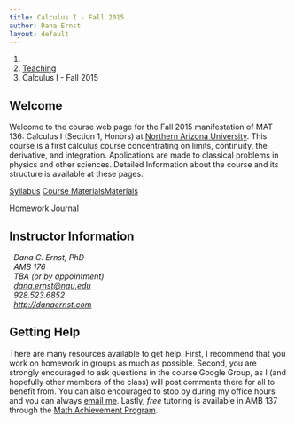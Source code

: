 ```yaml
---
title: Calculus I - Fall 2015
author: Dana Ernst
layout: default
---
```


<ol class="breadcrumb">
  <li><a href="/"><i class="fa fa-home"></i></a></li>
  <li><a href="/teaching/">Teaching</a></li>
  <li class="active">Calculus I - Fall 2015</li>
</ol>

## Welcome ##
Welcome to the course web page for the Fall 2015 manifestation of MAT 136: Calculus I (Section 1, Honors) at [Northern Arizona University](http://nau.edu). This course is a first calculus course concentrating on limits, continuity, the derivative, and integration. Applications are made to classical problems in physics and other sciences. Detailed Information about the course and its structure is available at these pages.

<div class="row">
<div class="col-xs-12">
<div class="btn-group btn-group-justified">
<a class="btn btn-default btn-success" href="{{site.baseurl}}/teaching/mat136f15/syllabus/">Syllabus</a>

<a class="btn btn-default btn-primary" href="{{site.baseurl}}/teaching/mat136f15/materials/">
<span class="hidden-xs">Course Materials</span><span class="visible-xs">Materials</span>
</a>

<a class="btn btn-default btn-warning" href="{{site.baseurl}}/teaching/mat136f15/homework/">Homework</a>
<a class="btn btn-default btn-info" href="{{site.baseurl}}/teaching/mat136f15/journal/">Journal</a>
</div>
</div>
</div>

## Instructor Information ##

<address>
<i class="fa fa-user fa-fw"></i>&nbsp; Dana C. Ernst, PhD<br />
<i class="fa fa-university fa-fw"></i>&nbsp; AMB 176<br />
<i class="fa fa-users fa-fw"></i>&nbsp; TBA (or by appointment)<br />
<i class="fa fa-envelope-o fa-fw"></i>&nbsp; <a href="mailto:dana.ernst@nau.edu">dana.ernst@nau.edu</a><br />
<i class="fa fa-phone fa-fw"></i>&nbsp; 928.523.6852<br />
<i class="fa fa-link fa-fw"></i>&nbsp; <a href="http://danaernst.com">http://danaernst.com</a>
</address>

## Getting Help ##
There are many resources available to get help.  First, I recommend that you work on homework in groups as much as possible.  Second, you are strongly encouraged to ask questions in the course Google Group, as I (and hopefully other members of the class) will post comments there for all to benefit from.  You can also encouraged to stop by during my office hours and you can always [email me](mailto:dana.ernst@nau.edu).  Lastly, *free* tutoring is available in AMB 137 through the [Math Achievement Program](http://nau.edu/student-learning-centers/).
